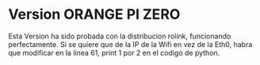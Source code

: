 # Version ORANGE PI ZERO
Esta Version ha sido probada con la distribucion rolink, funcionando perfectamente.
Si se quiere que de la IP de la Wifi en vez de la Eth0, habra que modificar en la linea 61, print 1 por 2 en el codigo de python.
